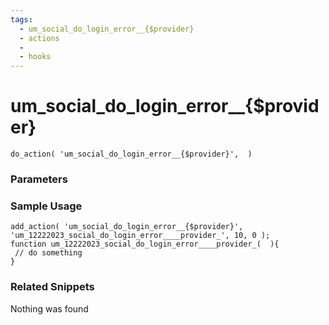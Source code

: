 ```yaml
---
tags: 
  - um_social_do_login_error__{$provider}
  - actions
  - 
  - hooks
---
```

# um\_social\_do\_login\_error\_\_{$provider}

``` php:no-line-numbers
do_action( 'um_social_do_login_error__{$provider}',  )
```
<div class='hook-sep'></div>

### Parameters

<div class='hook-sep'></div>



### Sample Usage

``` php:no-line-numbers
add_action( 'um_social_do_login_error__{$provider}', 'um_12222023_social_do_login_error____provider_', 10, 0 );
function um_12222023_social_do_login_error____provider_(  ){
 // do something
}
```
<div class='hook-sep'></div>



### Related Snippets

Nothing was found

